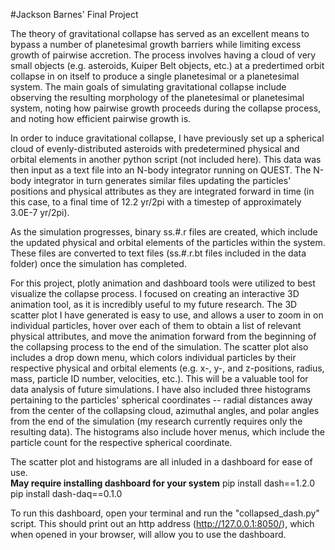 #Jackson Barnes' Final Project

The theory of gravitational collapse has served as an excellent means to bypass a number of planetesimal growth barriers while limiting
excess growth of pairwise accretion. The process involves having a cloud of very small objects (e.g. asteroids, Kuiper Belt objects, etc.) at a predertimed orbit collapse in on itself to produce a single planetesimal or a planetesimal system.  The main goals of simulating gravitational collapse include observing the resulting morphology of the planetesimal or planetesimal system, noting how pairwise growth proceeds during the collapse process, and noting how efficient pairwise growth is. 


In order to induce gravitational collapse, I have previously set up a spherical cloud of evenly-distributed asteroids with predetermined physical and orbital elements in another python script (not included here). This data was then input as a text file into an N-body integrator running on QUEST.  The N-body integrator in turn generates similar files updating the particles' positions and physical attributes as they are integrated forward in time (in this case, to a final time of 12.2 yr/2pi with a timestep of approximately 3.0E-7 yr/2pi).

As the simulation progresses, binary ss.#.r files are created, which include the updated physical and orbital elements of the particles within the system. These files are converted to text files (ss.#.r.bt files included in the data folder) once the simulation has completed.

For this project, plotly animation and dashboard tools were utilized to best visualize the collapse process. I focused on creating an interactive 3D animation tool, as it is incredibly useful to my future research. The 3D scatter plot I have generated is easy to use, and allows a user to zoom in on individual particles, hover over each of them to obtain a list of relevant physical attributes, and move the animation forward from the beginning of the collapsing process to the end of the simulation. The scatter plot also includes a drop down menu, which colors individual particles by their respective physical and orbital elements (e.g. x-, y-, and z-positions, radius, mass, particle ID number, velocities, etc.). This will be a valuable tool for data analysis of future simulations. I have also included three histograms pertaining to the particles' spherical coordinates -- radial distances away from the center of the collapsing cloud, azimuthal angles, and polar angles from the end of the simulation (my research currently requires only the resulting data). The histograms also include hover menus, which include the particle count for the respective spherical coordinate.

The scatter plot and histograms are all inluded in a dashboard for ease of use.  
	**May require installing dashboard for your system**
				pip install dash==1.2.0
				pip install dash-daq==0.1.0

To run this dashboard, open your terminal and run the "collapsed_dash.py" script. 
This should print out an http address (http://127.0.0.1:8050/), which when opened in your browser, will allow you to use the dashboard.